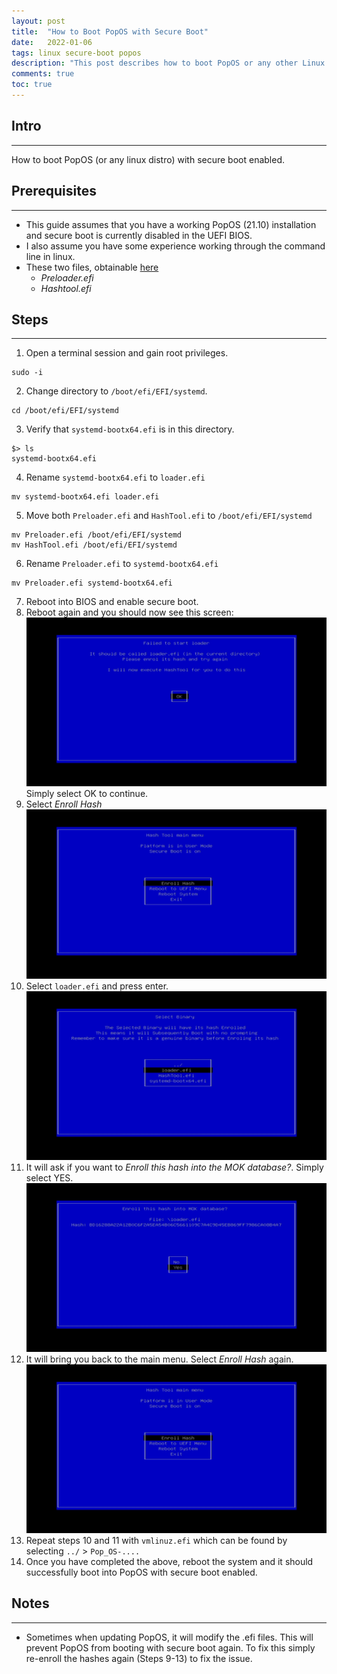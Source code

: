 ```yaml
---
layout: post
title:  "How to Boot PopOS with Secure Boot"
date:   2022-01-06
tags: linux secure-boot popos
description: "This post describes how to boot PopOS or any other Linux distribution with Secure Boot."
comments: true
toc: true
---
```


## Intro
---
How to boot PopOS (or any linux distro) with secure boot enabled.

## Prerequisites
---
* This guide assumes that you have a working PopOS (21.10) installation and secure boot is currently disabled in the UEFI BIOS.
* I also assume you have some experience working through the command line in linux.
* These two files, obtainable [here](https://blog.hansenpartnership.com/linux-foundation-secure-boot-system-released/)
  * *Preloader.efi*
  * *Hashtool.efi*

## Steps
---
1. Open a terminal session and gain root privileges.
```
sudo -i
```
2. Change directory to `/boot/efi/EFI/systemd`.
```
cd /boot/efi/EFI/systemd
```
3. Verify that `systemd-bootx64.efi` is in this directory.
```
$> ls
systemd-bootx64.efi
```
4. Rename `systemd-bootx64.efi` to `loader.efi`
```
mv systemd-bootx64.efi loader.efi
```
5. Move both `Preloader.efi` and `HashTool.efi` to `/boot/efi/EFI/systemd`
```
mv Preloader.efi /boot/efi/EFI/systemd
mv HashTool.efi /boot/efi/EFI/systemd
```
6. Rename `Preloader.efi` to `systemd-bootx64.efi`
```
mv Preloader.efi systemd-bootx64.efi
```
7. Reboot into BIOS and enable secure boot.
8. Reboot again and you should now see this screen:
  ![bootimg](/assets/images/secure-boot-popos/step8.jpg)
  Simply select OK to continue.
9. Select *Enroll Hash*
  ![enrollhash](/assets/images/secure-boot-popos/step9.jpg)
10. Select `loader.efi` and press enter.
  ![enrollhash1](/assets/images/secure-boot-popos/step10.jpg)
11. It will ask if you want to *Enroll this hash into the MOK database?*. Simply select YES.
  ![enrollhash2](/assets/images/secure-boot-popos/step11.jpg)
12. It will bring you back to the main menu. Select *Enroll Hash* again.
  ![enrollhash](/assets/images/secure-boot-popos/step9.jpg)
13. Repeat steps 10 and 11 with `vmlinuz.efi` which can be found by selecting `../` > `Pop_OS-....`
14. Once you have completed the above, reboot the system and it should successfully boot into PopOS with secure boot enabled.

## Notes
---
* Sometimes when updating PopOS, it will modify the .efi files. This will prevent PopOS from booting with secure boot again. To fix this simply re-enroll the hashes again (Steps 9-13) to fix the issue.